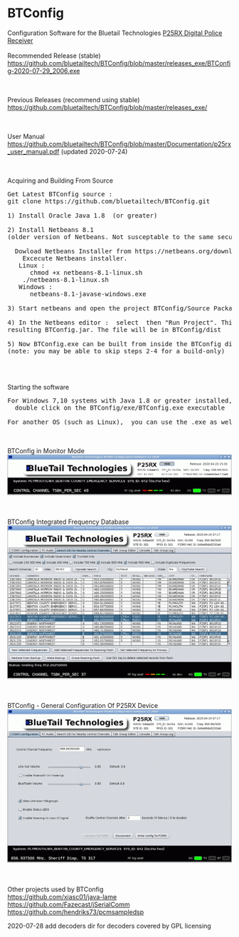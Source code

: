 
# BTConfig
Configuration Software for the Bluetail Technologies <a href="https://bluetailtechnologies.com/products/p25rx-digital-police-receiver"> P25RX Digital Police Receiver </a> 
<BR>
<BR>Recommended Release (stable)  
https://github.com/bluetailtech/BTConfig/blob/master/releases_exe/BTConfig-2020-07-29_2006.exe  
    
<BR><BR>Previous Releases (recommend using stable)
https://github.com/bluetailtech/BTConfig/blob/master/releases_exe/
  
<BR><BR>User Manual
https://github.com/bluetailtech/BTConfig/blob/master/Documentation/p25rx_user_manual.pdf  (updated 2020-07-24)


<BR><BR>Acquiring and Building From Source
<PRE>
Get Latest BTConfig source :
git clone https://github.com/bluetailtech/BTConfig.git

1) Install Oracle Java 1.8  (or greater)

2) Install Netbeans 8.1   
(older version of Netbeans. Not susceptable to the same security issues that some newer versions are )
  
  Dowload Netbeans Installer from https://netbeans.org/downloads/old/8.1/
    Excecute Netbeans installer.
   Linux :
      chmod +x netbeans-8.1-linux.sh
    ./netbeans-8.1-linux.sh
   Windows :
      netbeans-8.1-javase-windows.exe

3) Start netbeans and open the project BTConfig/Source Packages/btconfig/BTFrame.java

4) In the Netbeans editor :  select <Run> then "Run Project". This will build and execute the 
resulting BTConfig.jar. The file will be in BTConfig/dist

5) Now BTConfig.exe can be built from inside the BTConfig directory with 'sh build.sh' or 'ant exe' 
(note: you may be able to skip steps 2-4 for a build-only)

</PRE>
<BR><BR>
Starting the software
<PRE>
For Windows 7,10 systems with Java 1.8 or greater installed,  
  double click on the BTConfig/exe/BTConfig.exe executable
  
For another OS (such as Linux),  you can use the .exe as well.  Start with 'java -jar BTConfig.exe'
</PRE>
    
<BR><BR>BTConfig in Monitor Mode  
<img src="https://raw.githubusercontent.com/bluetailtech/BTConfig/master/images/ss1.png">

<BR><BR>BTConfig Integrated Frequency Database
<img src="https://raw.githubusercontent.com/bluetailtech/BTConfig/master/images/ss4.png">
  
<BR><BR>BTConfig - General Configuration Of P25RX Device
<img src="https://raw.githubusercontent.com/bluetailtech/BTConfig/master/images/ss2.png">
  
 <BR><BR>
Other projects used by BTConfig
<BR>
https://github.com/xiasc01/java-lame
<BR>
https://github.com/Fazecast/jSerialComm
<BR>
https://github.com/hendriks73/pcmsampledsp

2020-07-28
add decoders dir for decoders covered by GPL licensing

